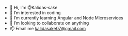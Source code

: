 - 👋 Hi, I’m @Kalidas-sake
- 👀 I’m interested in coding
- 🌱 I’m currently learning Angular and Node Microservices
- 💞️ I’m looking to collaborate on anything
- 📫 Email me [kalidasake07@gmail.com](mailto:kalidasake07@gmail.com)

<!---
Kalidas-sake/Kalidas-sake is a ✨ special ✨ repository because its `README.md` (this file) appears on your GitHub profile.
You can click the Preview link to take a look at your changes.
--->
